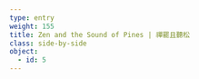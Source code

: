 ```yaml
---
type: entry
weight: 155
title: Zen and the Sound of Pines | 禪罷且聽松
class: side-by-side
object:
  - id: 5
---
```


